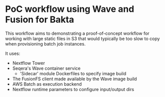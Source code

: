 # PoC workflow using Wave and Fusion for Bakta

This workflow aims to demonstrating a proof-of-concept workflow for
working with large static files in S3 that would typically be
too slow to copy when provisioning batch job instances.

It uses:

  - Nextflow Tower
  - Seqera's Wave container service
    - 'Sidecar' module Dockerfiles to specify image build
  - The FusionFS client made available by the Wave image build
  - AWS Batch as execution backend
  - Nextflow runtime parameters to configure input/output dirs


